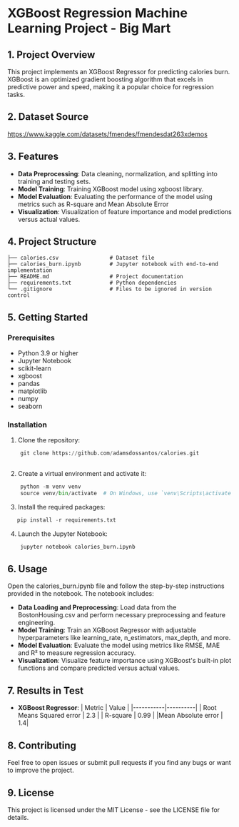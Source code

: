 # XGBoost Regression Machine Learning Project - Big Mart 

## 1. Project Overview

This project implements an XGBoost Regressor for predicting calories burn. XGBoost is an optimized gradient boosting algorithm that excels in predictive power and speed, making it a popular choice for regression tasks.

## 2. Dataset Source

https://www.kaggle.com/datasets/fmendes/fmendesdat263xdemos

## 3. Features
- **Data Preprocessing**: Data cleaning, normalization, and splitting into training and testing sets.
- **Model Training**: Training XGBoost model using xgboost library.
- **Model Evaluation**: Evaluating the performance of the model using metrics such as R-square and Mean Absolute Error
- **Visualization**: Visualization of feature importance and model predictions versus actual values.


## 4. Project Structure
    ├── calories.csv                # Dataset file 
    ├── calories_burn.ipynb         # Jupyter notebook with end-to-end implementation
    ├── README.md                   # Project documentation
    ├── requirements.txt            # Python dependencies
    └── .gitignore                  # Files to be ignored in version control

## 5. Getting Started

### Prerequisites
- Python 3.9 or higher
- Jupyter Notebook
- scikit-learn
- xgboost
- pandas
- matplotlib
- numpy
- seaborn

### Installation
1. Clone the repository:

```python
    git clone https://github.com/adamsdossantos/calories.git
    
```
2. Create a virtual environment and activate it:
```python
    python -m venv venv
    source venv/bin/activate  # On Windows, use `venv\Scripts\activate`
```

3. Install the required packages:
```python
   pip install -r requirements.txt
```

4. Launch the Jupyter Notebook:
```python
    jupyter notebook calories_burn.ipynb
```
## 6. Usage

Open the calories_burn.ipynb file and follow the step-by-step instructions provided in the notebook. The notebook includes:

- **Data Loading and Preprocessing**: Load data from the BostonHousing.csv and perform necessary preprocessing and feature engineering.
- **Model Training**: Train an XGBoost Regressor with adjustable hyperparameters like learning_rate, n_estimators, max_depth, and more.
- **Model Evaluation**: Evaluate the model using metrics like RMSE, MAE and R² to measure regression accuracy.
- **Visualization**: Visualize feature importance using XGBoost's built-in plot functions and compare predicted versus actual values.

## 7. Results in Test

- **XGBoost Regressor**:
    | Metric    |  Value   |
    |-----------|----------|
    | Root Means Squared error  |  2.3   |
    | R-square |  0.99   |
    |Mean Absolute error | 1.4|


## 8. Contributing

Feel free to open issues or submit pull requests if you find any bugs or want to improve the project.

## 9. License

This project is licensed under the MIT License - see the LICENSE file for details.







